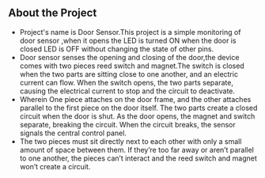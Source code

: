  ## About the Project
 
 * Project's name is Door Sensor.This project is a simple monitoring of door sensor ,when it opens the LED is turned ON when the door is closed LED is OFF without changing the state of other pins.
*  Door sensor senses the opening and closing of the door,the device comes with two pieces reed switch and magnet.The switch is closed when the two parts are sitting close to one another, and an electric current can flow. When the switch opens, the two parts separate, causing the electrical current to stop and the circuit to deactivate.
*  Wherein One piece attaches on the door frame, and the other attaches parallel to the first piece on the door itself. The two parts create a closed circuit when the door is shut. As the door opens, the magnet and switch separate, breaking the circuit. When the circuit breaks, the sensor signals the central control panel.
* The two pieces must sit directly next to each other with only a small amount of space between them. If they’re too far away or aren’t parallel to one another, the pieces can’t interact and the reed switch and magnet won’t create a circuit.
